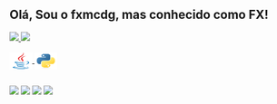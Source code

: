 ## Olá, Sou o fxmcdg, mas conhecido como FX!
 <div>
  <a href="https://github.com/fxmcdgW">
  <img height="180em" src="https://github-readme-stats.vercel.app/api?username=fxmcdgW&show_icons=true&theme=dracula&include_all_commits=true&count_private=true"/>
  <img height="180em" src="https://github-readme-stats.vercel.app/api/top-langs/?username=fxmcdgW&layout=compact&langs_count=16&theme=dracula"/>
</div>
<div style="display: inline_block"><br>
  <img align="center" alt="Java" height="30" width="40" src="https://raw.githubusercontent.com/devicons/devicon/master/icons/java/java-original.svg">
  <img align="center" alt="Python" height="30" width="40" src="https://raw.githubusercontent.com/devicons/devicon/master/icons/python/python-original.svg">
</div>
  
  ##
 
<div>
  <a href="https://www.youtube.com/@fxmcdgW" target="_blank"><img src="https://img.shields.io/badge/YouTube-FF0000?style=for-the-badge&logo=youtube&logoColor=white" target="_blank"></a>
 	<a href="https://www.twitch.tv/fxmcdg_" target="_blank"><img src="https://img.shields.io/badge/Twitch-9146FF?style=for-the-badge&logo=twitch&logoColor=white" target="_blank"></a>
 <a href="https://www.breaxmc.com.br/discord" target="_blank"><img src="https://img.shields.io/badge/Discord-7289DA? style=for-the-badge&logo=discord&logoColor=white" target="_blank"></a> 
  <a href = "mailto:suporte@breaxmc.com.br"><img src="https://img.shields.io/badge/-Gmail-%23333?style=for-the-badge&logo=gmail&logoColor=white" target="_blank"></a>
 
</div>
</div>
